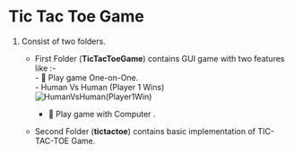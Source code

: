 # Tic Tac Toe Game

1. Consist of two folders.
    - First Folder (**TicTacToeGame**) contains GUI game with two features like :-            
            - :muscle:  Play game One-on-One.                
            - Human Vs Human (Player 1 Wins)            
            ![HumanVsHuman(Player1Win)](https://user-images.githubusercontent.com/99480752/235289941-f39c0492-03ad-46c5-a908-c470adc1cb0d.jpg)


         - :robot:   Play game with Computer  .
    - Second Folder (**tictactoe**) contains basic implementation of TIC-TAC-TOE Game.
